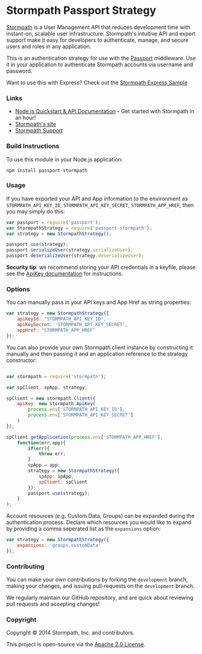 # Stormpath Passport Strategy #

[Stormpath](http://stormpath.com/) is a User Management API that reduces development time with instant-on, scalable user infrastructure. Stormpath's intuitive API and expert support make it easy for developers to authenticate, manage, and secure users and roles in any application.

This is an authentication strategy for use with the [Passport](http://passportjs.org/) middleware.  Use it in your application to authenticate Stormpath accounts via username and password.

Want to use this with Express?  Check out the [Stormpath Express Sample](https://github.com/stormpath/stormpath-express-sample)

### Links
+ [Node.js Quickstart & API Documentation](http://docs.stormpath.com/nodejs/api/home#quickstart) - Get started with Stormpath in an hour!
+ [Stormpath's site](http://stormpath.com/)
+ [Stormpath Support](https://support.stormpath.com/home)

### Build Instructions ###

To use this module in your Node.js application:

```
npm install passport-stormpath
```

### Usage

If you have exported your API and App information to the environment as `STORMPATH_API_KEY_ID`, `STORMPATH_API_KEY_SECRET`, `STORMPATH_APP_HREF`, then you may simply do this:

```javascript
var passport = require('passport');
var StormpathStrategy = require('passport-stormpath');
var strategy = new StormpathStrategy();

passport.use(strategy);
passport.serializeUser(strategy.serializeUser);
passport.deserializeUser(strategy.deserializeUser);
```

**Security tip**:  we recommend storing your API credentials in a keyfile, please see the [ApiKey documentation](http://docs.stormpath.com/nodejs/api/apiKey) for instructions.

### Options

You can manually pass in your API keys and App Href as string properties:

```javascript
var strategy = new StormpathStrategy({
    apiKeyId: "STORMPATH_API_KEY_ID",
    apiKeySecret: 'STORMPATH_API_KEY_SECRET',
    appHref: "STORMPATH_APP_HREF"
});
```

You can also provide your own Stormpath client instance by constructing
it manually and then passing it and an application reference to the
strategy constructor:

```javascript

var stormpath = require('stormpath');

var spClient, spApp, strategy;

spClient = new stormpath.Client({
    apiKey: new stormpath.ApiKey(
        process.env['STORMPATH_API_KEY_ID'],
        process.env['STORMPATH_API_KEY_SECRET']
    )
});

spClient.getApplication(process.env['STORMPATH_APP_HREF'],
    function(err,app){
        if(err){
            throw err;
        }
        spApp = app;
        strategy = new StormpathStrategy({
            spApp: spApp,
            spClient: spClient
        });
        passport.use(strategy);
    }
);

```

Account resources (e.g. Custom Data, Groups) can be expanded during the authentication process.
Declare which resources you would like to expand by providing a comma seperated list
as the `expansions` option:

```javascript
var strategy = new StormpathStrategy({
    expansions: 'groups,customData'
});
```


### Contributing

You can make your own contributions by forking the <code>development</code> branch, making your changes, and issuing pull-requests on the <code>development</code> branch.

We regularly maintain our GitHub repository, and are quick about reviewing pull requests and accepting changes!

### Copyright ###

Copyright &copy; 2014 Stormpath, Inc. and contributors.

This project is open-source via the [Apache 2.0 License](http://www.apache.org/licenses/LICENSE-2.0).
